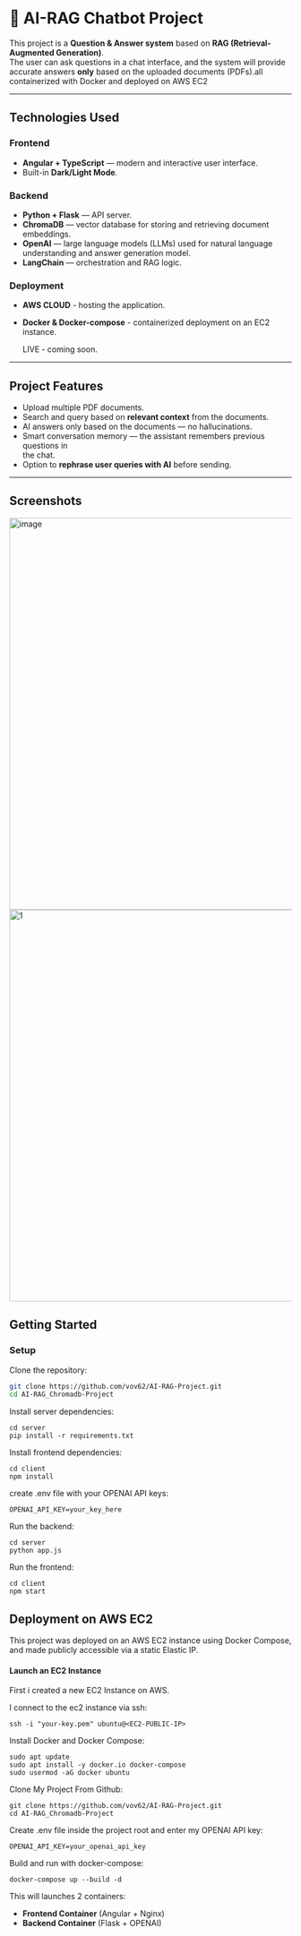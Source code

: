 # 🤖 AI-RAG Chatbot Project

This project is a **Question & Answer system** based on **RAG (Retrieval-Augmented Generation)**.  
The user can ask questions in a chat interface, and the system will provide accurate answers **only** based on the uploaded documents (PDFs).all containerized with Docker and deployed on AWS EC2

---

## Technologies Used

### Frontend

- **Angular + TypeScript** — modern and interactive user interface.
- Built-in **Dark/Light Mode**.

### Backend

- **Python + Flask** — API server.
- **ChromaDB** — vector database for storing and retrieving document embeddings.
- **OpenAI** — large language models (LLMs) used for natural language
  understanding and answer generation model.
- **LangChain** — orchestration and RAG logic.

### Deployment

- **AWS CLOUD** - hosting the application.
- **Docker & Docker-compose** - containerized deployment on an EC2 instance.

  LIVE - coming soon.

---

## Project Features

- Upload multiple PDF documents.
- Search and query based on **relevant context** from the documents.
- AI answers only based on the documents — no hallucinations.
- Smart conversation memory — the assistant remembers previous questions in  
  the chat.
- Option to **rephrase user queries with AI** before sending.

---

## Screenshots

 <img width="700" height="auto" alt="image" src="https://github.com/user-attachments/assets/0b2c47f3-5ab3-4282-a50c-b3973df7ff78" />

<br>
<img width="700" height="auto" alt="1" src="https://github.com/user-attachments/assets/90840bfa-d8cd-45dc-a25c-e3323424ffa1" />

## Getting Started

### Setup

Clone the repository:

```bash
git clone https://github.com/vov62/AI-RAG-Project.git
cd AI-RAG_Chromadb-Project
```

Install server dependencies:

```
cd server
pip install -r requirements.txt
```

Install frontend dependencies:

```
cd client
npm install
```

create .env file with your OPENAI API keys:

```
OPENAI_API_KEY=your_key_here
```

Run the backend:

```
cd server
python app.js
```

Run the frontend:

```
cd client
npm start
```

## Deployment on AWS EC2

This project was deployed on an AWS EC2 instance using Docker Compose, and made publicly accessible via a static Elastic IP.

#### Launch an EC2 Instance

First i created a new EC2 Instance on AWS.

I connect to the ec2 instance via ssh:

```
ssh -i "your-key.pem" ubuntu@<EC2-PUBLIC-IP>
```

Install Docker and Docker Compose:

```
sudo apt update
sudo apt install -y docker.io docker-compose
sudo usermod -aG docker ubuntu
```

Clone My Project From Github:

```
git clone https://github.com/vov62/AI-RAG-Project.git
cd AI-RAG_Chromadb-Project
```

Create .env file inside the project root and enter my OPENAI API key:

```
OPENAI_API_KEY=your_openai_api_key
```

Build and run with docker-compose:

```
docker-compose up --build -d
```

This will launches 2 containers:

- **Frontend Container** (Angular + Nginx)
- **Backend Container** (Flask + OPENAI)
